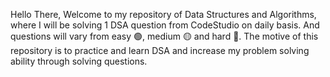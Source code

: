 Hello There, Welcome to my repository of Data Structures and Algorithms, where I will be solving 1 DSA question from CodeStudio on daily basis. And questions will vary from easy 🟢, medium 🟡 and hard 🔴. The motive of this repository is to practice and learn DSA and increase my problem solving ability through solving questions.
